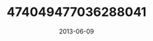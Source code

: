 ---
title: "474049477036288041"
cover: "2013-06-09 08.38.43 474049477036288041_46248401"
photo: "2013-06-09 08.38.43 474049477036288041_46248401"
date: "2013-06-09"
type: "photo"
---